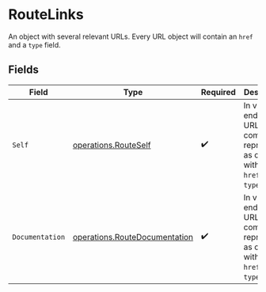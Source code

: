 # RouteLinks

An object with several relevant URLs. Every URL object will contain an `href` and a `type` field.


## Fields

| Field                                                                                      | Type                                                                                       | Required                                                                                   | Description                                                                                |
| ------------------------------------------------------------------------------------------ | ------------------------------------------------------------------------------------------ | ------------------------------------------------------------------------------------------ | ------------------------------------------------------------------------------------------ |
| `Self`                                                                                     | [operations.RouteSelf](../../models/operations/routeself.md)                               | :heavy_check_mark:                                                                         | In v2 endpoints, URLs are commonly represented as objects with an `href` and `type` field. |
| `Documentation`                                                                            | [operations.RouteDocumentation](../../models/operations/routedocumentation.md)             | :heavy_check_mark:                                                                         | In v2 endpoints, URLs are commonly represented as objects with an `href` and `type` field. |